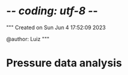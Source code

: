 # -*- coding: utf-8 -*-
"""
Created on Sun Jun  4 17:52:09 2023

@author: Luiz
"""

# Pressure data analysis

